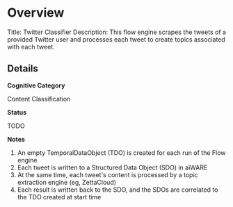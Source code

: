 # Overview

Title: Twitter Classifier
Description: This flow engine scrapes the tweets of a provided Twitter user and processes each tweet to create topics associated with each tweet.

## Details

**Cognitive Category**

Content Classification

**Status**

TODO

**Notes**

1. An empty TemporalDataObject (TDO) is created for each run of the Flow engine
1. Each tweet is written to a Structured Data Object (SDO) in aiWARE
1. At the same time, each tweet's content is processed by a topic extraction engine (eg, ZettaCloud)
1. Each result is written back to the SDO, and the SDOs are correlated to the TDO created at start time
